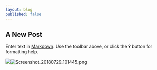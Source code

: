 ```yaml
---
layout: blog
published: false
---
```

## A New Post

Enter text in [Markdown](http://daringfireball.net/projects/markdown/). Use the toolbar above, or click the **?** button for formatting help.

![]({{site.baseurl}}//assets/investigations/Screenshot_20180729_101445.png)![Screenshot_20180729_101445.png]({{site.baseurl}}/assets/investigations/Screenshot_20180729_101445.png)


